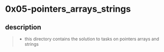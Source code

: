 # 0x05-pointers_arrays_strings
## description
> * this directory contains the solution to tasks on pointers arrays and strings<br>

